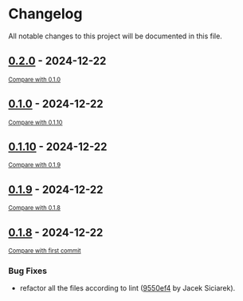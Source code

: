 # Changelog

All notable changes to this project will be documented in this file.

<!-- insertion marker -->
## [0.2.0](https://github.com/siciarek/lgca/releases/tag/0.2.0) - 2024-12-22

<small>[Compare with 0.1.0](https://github.com/siciarek/lgca/compare/0.1.0...0.2.0)</small>

## [0.1.0](https://github.com/siciarek/lgca/releases/tag/0.1.0) - 2024-12-22

<small>[Compare with 0.1.10](https://github.com/siciarek/lgca/compare/0.1.10...0.1.0)</small>

## [0.1.10](https://github.com/siciarek/lgca/releases/tag/0.1.10) - 2024-12-22

<small>[Compare with 0.1.9](https://github.com/siciarek/lgca/compare/0.1.9...0.1.10)</small>

## [0.1.9](https://github.com/siciarek/lgca/releases/tag/0.1.9) - 2024-12-22

<small>[Compare with 0.1.8](https://github.com/siciarek/lgca/compare/0.1.8...0.1.9)</small>

## [0.1.8](https://github.com/siciarek/lgca/releases/tag/0.1.8) - 2024-12-22

<small>[Compare with first commit](https://github.com/siciarek/lgca/compare/dc97d553495089fbe14ea836e2008177ec851658...0.1.8)</small>

### Bug Fixes

- refactor all the files according to lint ([9550ef4](https://github.com/siciarek/lgca/commit/9550ef412cf72099f2943b2142863f19d22562a3) by Jacek Siciarek).
